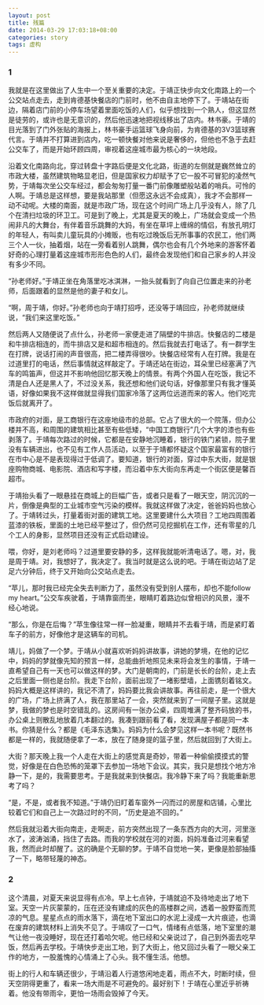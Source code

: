 ```yaml
---
layout: post
title: 残篇
date: 2014-03-29 17:03:18+08:00
categories: story
tags: 虚构
---
```


### 1

我就是在这里做出了人生中一个至关重要的决定。于靖正快步向文化南路上的一个公交站点走去，走到肯德基快餐店的门前时，他不由自主地停下了。于靖站在街边，隔着店门前的小停车场望着里面吃饭的人们，似乎想找到一个熟人，但这显然是徒劳的，或许也是无意识的，然后他迅速地把视线移出了店内。林书豪。于靖的目光落到了门外张贴的海报上，林书豪手运篮球飞身向前，为肯德基的3V3篮球赛代言。于靖并不打算进到店内，吃一顿快餐对他来说是奢侈的，但他也不急于去赶公交车了，而是开始环顾四周，审视着这座城市最为核心的一块地段。

沿着文化南路向北，穿过转盘十字路后便是文化北路，街道的左侧就是巍然耸立的市政大楼，虽然建筑物略显老旧，但是国家权力却赋予了它一股不可冒犯的凌然气势，于靖每次坐公交车经过，都会匆匆打量一番门前像雕塑般站着的哨兵。可怜的人啊。于靖总是这样想，要是我站那里（但愿这永远不会成真），我才不会那样一动不动呢。大楼的南面，就是市政广场，现在这个时间广场上几乎没有人，除了几个在清扫垃圾的环卫工。可是到了晚上，尤其是夏天的晚上，广场就会变成一个热闹非凡的大舞台，有伴着音乐跳舞的大妈，有坐在草坪上缠绵的情侣，有放孔明灯的年轻人，有叫卖儿童玩具的小摊贩，也有吃过晚饭后无所事事的农民工，他们两三个人一伙，抽着烟，站在一旁看着别人跳舞，偶尔也会有几个外地来的游客怀着好奇的心理打量着这座城市形形色色的人们，最终会发现他们和自己家乡的人并没有多少不同。

“孙老师好。”于靖正坐在角落里吃冰淇淋，一抬头就看到了向自己位置走来的孙老师，后面跟着的显然是他的妻子和女儿。

“啊，周于靖，你好。”孙老师也向于靖打招呼，还没等于靖回应，孙老师就继续说，“我们来这里吃饭。”

然后两人又随便说了点什么，孙老师一家便走进了隔壁的牛排店。快餐店的二楼是和牛排店相连的，而牛排店又是和超市相连的。然后我就去打电话了。有一群学生在打牌，说话打闹的声音很高，把二楼弄得很吵。快餐店经常有人在打牌。我是在过道里打的电话，然后事情就这样敲定了。于靖还站在街边，耳朵里已经塞满了汽车的鸣笛声，但这并不影响他回忆那天晚上的情景。有两个外国人在吃饭，我记不清是白人还是黑人了，不过没关系，我还想和他们说句话，好像那里只有我才懂英语，好像如果我不这样做就显得我们国家冷落了这两位远道而来的客人。他们吃完饭后就离开了。

市政府的对面，是工商银行在这座地级市的总部。它占了很大的一个院落，但办公楼并不高，和周围的建筑相比甚至有些低矮，“中国工商银行”几个大字的漆也有些剥落了。于靖每次路过的时候，它都是在安静地沉睡着，银行的铁门紧锁，院子里没有车辆进出，也不见有工作人员活动，以至于于靖都怀疑这个国家最富有的银行在市中心是不是表现得过于低调了。要知道，银行的对面，穿过中东大街，就是银座购物商城、电影院、酒店和写字楼，而沿着中东大街向东再走一个街区便是馨百超市。

于靖抬头看了一眼悬挂在商城上的巨幅广告，或者只是看了一眼天空，阴沉沉的一片，倒像是典型的工业城市空气污染的模样。我就这样做了决定，爸爸妈妈也放心了。于靖转过头，打量着街对面的建筑工地。这里要建什么大项目？工地四周围着蓝漆的铁板，里面的土地已经平整过了，但仍然可见挖掘机在工作，还有零星的几个工人的身影，显然项目还没有正式启动建设。

喂，你好，是刘老师吗？过道里要安静的多，这样我就能听清电话了。嗯，对，我是周于靖。对，我想好了，我决定了。我当时就是这么说的吧。于靖在街边站了足足六分钟后，终于又开始向公交站点走去。

“苹儿，那时我已经完全失去判断力了，虽然没有受到别人摆布，却也不能follow my heart。”公交车疾驶着，于靖靠窗而坐，眼睛盯着路边似曾相识的风景，漫不经心地说。

“那么，你是在后悔？”苹生像往常一样一脸凝重，眼睛并不去看于靖，而是紧盯着车子的前方，好像他才是这辆车的司机。

靖儿，妈做了一个梦。于靖从小就喜欢听妈妈讲故事，讲她的梦境，在他的记忆中，妈妈的梦就像先知的预言一样，总能曲折地照见未来将会发生的事情，于靖一直希望自己有一天也可以做这样的梦。大门是朝南的，门前是长长的台阶，走上去之后里面一侧也是台阶。我走下台阶，面前出现了一堵影壁墙，上面镌刻着铭文。妈妈大概是这样讲的，我记不清了，妈妈要比我会讲故事。再往前走，是一个很大的广场，广场上挤满了人，我在那里站了一会，突然就来到了一间屋子里。这就是梦，我做的梦也是时空错乱的。这房间有一张办公桌，四周堆满了整齐码放的书，办公桌上则散乱地放着几本翻过的。我凑到跟前看了看，发现满屋子都是同一本书。你猜是什么？都是《毛泽东选集》。妈妈为什么会梦见这样一本书呢？既然书都是一样的，我就随便拿了一本，放在了随身提的篮子里，然后就回到了大街上。

大街？那天晚上我一个人走在大街上的感觉真是奇妙，带着一种偷偷摸摸式的警觉，好像是在白色恐怖的笼罩下去参加一场地下会议。其实，我只是想找个地方冷静一下，是的，我需要思考。于是我就来到快餐店。我冷静下来了吗？我能重新思考了吗？

“是，不是，或者我不知道。”于靖仍旧盯着车窗外一闪而过的房屋和店铺，心里比较着它们和自己上一次路过时的不同，“历史是追不回的。”

然后我就沿着大街向南走，走啊走，前方突然出现了一条东西方向的大河，河里涨水了，波涛汹涌，挡住了去路。而我的学校就在河的对面，妈妈准备过河来看望我，然而此时却醒了。这的确是个无聊的梦。于靖不自觉地一笑，更像是脸部抽搐了一下，略带轻蔑的神态。

### 2

这个清晨，对夏天来说显得有点冷。早上七点钟，于靖就迫不及待地走出了地下室。天空一片灰蒙蒙的，压在还没有建成的灰色的高楼群之间，透着一股野蛮而荒凉的气息。星星点点的雨水落下，滴在地下室出口的水泥上浸成一大片痕迹，也滴在废弃的建筑材料上消失不见了。于靖叹了一口气，情绪有点低落，地下室里的潮气让他一夜没睡好，现在还打着哈欠呢。他已经和父亲说过了，自己到外面去吃早饭，然后再去学校。于靖快步走出工地，到了大街上，他又回过头看了一眼父亲工作的地方，一股羞愧的心情涌上了心头。我不懂生活。他想。

街上的行人和车辆还很少，于靖沿着人行道悠闲地走着，雨点不大，时断时续，但天空阴得更重了，看来一场大雨是不可避免的。最好别下！于靖在心里近乎祈祷着。他没有带雨伞，更怕一场雨会毁掉了今天。
